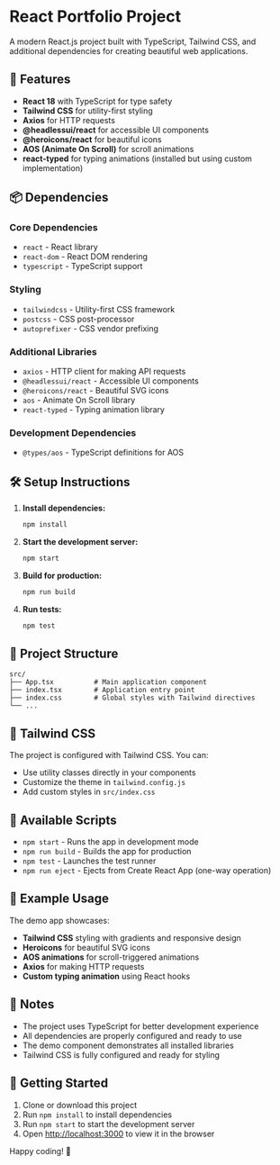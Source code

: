# React Portfolio Project

A modern React.js project built with TypeScript, Tailwind CSS, and additional dependencies for creating beautiful web applications.

## 🚀 Features

- **React 18** with TypeScript for type safety
- **Tailwind CSS** for utility-first styling
- **Axios** for HTTP requests
- **@headlessui/react** for accessible UI components
- **@heroicons/react** for beautiful icons
- **AOS (Animate On Scroll)** for scroll animations
- **react-typed** for typing animations (installed but using custom implementation)

## 📦 Dependencies

### Core Dependencies

- `react` - React library
- `react-dom` - React DOM rendering
- `typescript` - TypeScript support

### Styling

- `tailwindcss` - Utility-first CSS framework
- `postcss` - CSS post-processor
- `autoprefixer` - CSS vendor prefixing

### Additional Libraries

- `axios` - HTTP client for making API requests
- `@headlessui/react` - Accessible UI components
- `@heroicons/react` - Beautiful SVG icons
- `aos` - Animate On Scroll library
- `react-typed` - Typing animation library

### Development Dependencies

- `@types/aos` - TypeScript definitions for AOS

## 🛠️ Setup Instructions

1. **Install dependencies:**

   ```bash
   npm install
   ```

2. **Start the development server:**

   ```bash
   npm start
   ```

3. **Build for production:**

   ```bash
   npm run build
   ```

4. **Run tests:**
   ```bash
   npm test
   ```

## 📁 Project Structure

```
src/
├── App.tsx          # Main application component
├── index.tsx        # Application entry point
├── index.css        # Global styles with Tailwind directives
└── ...
```

## 🎨 Tailwind CSS

The project is configured with Tailwind CSS. You can:

- Use utility classes directly in your components
- Customize the theme in `tailwind.config.js`
- Add custom styles in `src/index.css`

## 🔧 Available Scripts

- `npm start` - Runs the app in development mode
- `npm run build` - Builds the app for production
- `npm test` - Launches the test runner
- `npm run eject` - Ejects from Create React App (one-way operation)

## 🌟 Example Usage

The demo app showcases:

- **Tailwind CSS** styling with gradients and responsive design
- **Heroicons** for beautiful SVG icons
- **AOS animations** for scroll-triggered animations
- **Axios** for making HTTP requests
- **Custom typing animation** using React hooks

## 📝 Notes

- The project uses TypeScript for better development experience
- All dependencies are properly configured and ready to use
- The demo component demonstrates all installed libraries
- Tailwind CSS is fully configured and ready for styling

## 🚀 Getting Started

1. Clone or download this project
2. Run `npm install` to install dependencies
3. Run `npm start` to start the development server
4. Open [http://localhost:3000](http://localhost:3000) to view it in the browser

Happy coding! 🎉
